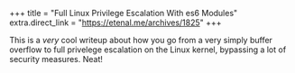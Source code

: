 +++
title = "Full Linux Privilege Escalation With es6 Modules"
extra.direct_link = "https://etenal.me/archives/1825"
+++

This is a *very* cool writeup about how you go from a very simply buffer overflow to full privelege escalation on the Linux kernel, bypassing a lot of security measures. Neat!
